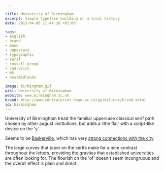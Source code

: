 ```yaml
---

title: University of Birmingham
excerpt: Simple typeface building on a local history
date: 2011-04-05 21:44:18 +01:00

tags:
- english
- brand
- mono
- uppercase
- typographic
- serif
- russell-group
- red-brick
- m5
- westmidlands

image: birmingham.gif
wiki: University_of_Birmingham
website: www.birmingham.ac.uk
brand: http://www.centralprint.bham.ac.uk/guidelines/brand.shtml
id: birmingham
---
```


University of Birmingham tread the familiar uppercase classical serif path chosen by other august institutions, but adds a little flair with a script-like device on the 'y'.

Seems to be [Baskerville](http://en.wikipedia.org/wiki/Baskerville), which has very [strong connections with the city](http://www.typographichub.org/research/entry/baskerville-project/)

The large curves that taper on the serifs make for a nice contrast throughout the letters, providing the gravitas that established universities are often looking for. The flourish on the 'of' doesn't seem incongruous and the overall effect is plain and direct.
